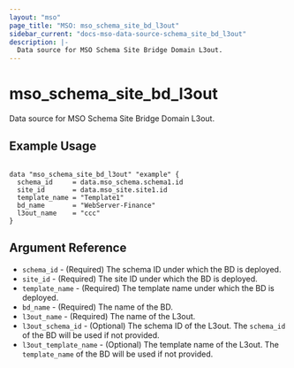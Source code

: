 ```yaml
---
layout: "mso"
page_title: "MSO: mso_schema_site_bd_l3out"
sidebar_current: "docs-mso-data-source-schema_site_bd_l3out"
description: |-
  Data source for MSO Schema Site Bridge Domain L3out.
---
```


# mso_schema_site_bd_l3out #

Data source for MSO Schema Site Bridge Domain L3out.

## Example Usage ##

```hcl

data "mso_schema_site_bd_l3out" "example" {
  schema_id     = data.mso_schema.schema1.id
  site_id       = data.mso_site.site1.id
  template_name = "Template1"
  bd_name       = "WebServer-Finance"
  l3out_name    = "ccc"
}

```

## Argument Reference ##

* `schema_id` - (Required) The schema ID under which the BD is deployed.
* `site_id` - (Required) The site ID under which the BD is deployed.
* `template_name` - (Required) The template name under which the BD is deployed.
* `bd_name` - (Required)  The name of the BD.
* `l3out_name` - (Required) The name of the L3out.
* `l3out_schema_id` - (Optional) The schema ID of the L3out. The `schema_id` of the BD will be used if not provided. 
* `l3out_template_name` - (Optional) The template name of the L3out. The `template_name` of the BD will be used if not provided. 
